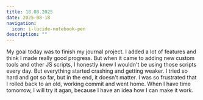 ```yaml
---
title: 18.08.2025
date: 2025-08-18
navigation:
  icon: i-lucide-notebook-pen
description: ""
---
```


My goal today was to finish my journal project. I added a lot of features and think I made really good progress. But when it came to adding new custom tools and other JS scripts, I honestly knew I wouldn't be using those scripts every day. But everything started crashing and getting weaker. I tried so hard and got so far, but in the end, it doesn't matter. I was so frustrated that I rolled back to an old, working commit and went home. When I have time tomorrow, I will try it agan, because I have an idea how I can make it work.
